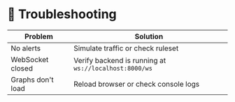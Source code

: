 # 🧯 Troubleshooting

| Problem | Solution |
|---------|----------|
| No alerts | Simulate traffic or check ruleset |
| WebSocket closed | Verify backend is running at `ws://localhost:8000/ws` |
| Graphs don't load | Reload browser or check console logs |
